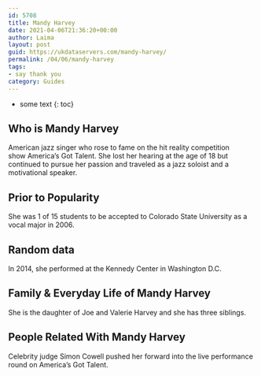 ```yaml
---
id: 5708
title: Mandy Harvey
date: 2021-04-06T21:36:20+00:00
author: Laima
layout: post
guid: https://ukdataservers.com/mandy-harvey/
permalink: /04/06/mandy-harvey
tags:
- say thank you
category: Guides
---
```


* some text
{: toc}


## Who is Mandy Harvey
                  
                  
                  
American jazz singer who rose to fame on the hit reality competition show America&#8217;s Got Talent. She lost her hearing at the age of 18 but continued to pursue her passion and traveled as a jazz soloist and a motivational speaker. 
                  
              
            
              
            
                
                
                
## Prior to Popularity
                  
                  
                  
She was 1 of 15 students to be accepted to Colorado State University as a vocal major in 2006. 
                  
              
            
              
            
                
                
                
## Random data
                  
                  
                  
In 2014, she performed at the Kennedy Center in Washington D.C.  
                  
              
            
              
            
                
                
                
## Family & Everyday Life of Mandy Harvey
                  
                  
                  
She is the daughter of Joe and Valerie Harvey and she has three siblings. 
                  
              
            
              
            
                
                
                
## People Related With Mandy Harvey
                  
                  
                  
Celebrity judge Simon Cowell pushed her forward into the live performance round on America&#8217;s Got Talent.
                  
              
            
              
            
                
              
            
              
              
            
            
              
            
          
          
          